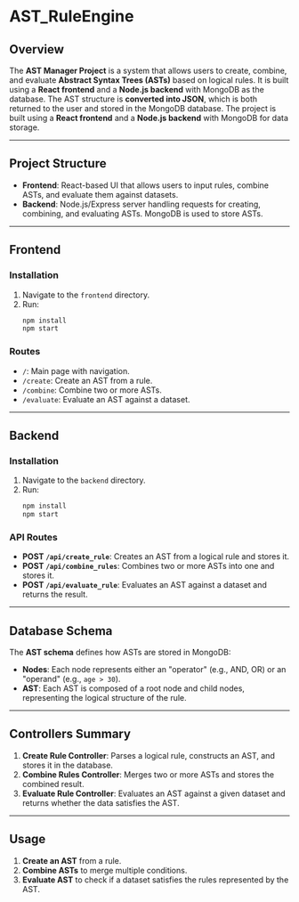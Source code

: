 # AST_RuleEngine

## Overview

The **AST Manager Project** is a system that allows users to create, combine, and evaluate **Abstract Syntax Trees (ASTs)** based on logical rules. It is built using a **React frontend** and a **Node.js backend** with MongoDB as the database. 
The AST structure is **converted into JSON**, which is both returned to the user and stored in the MongoDB database. The project is built using a **React frontend** and a **Node.js backend** with MongoDB for data storage.

---

## Project Structure

- **Frontend**: React-based UI that allows users to input rules, combine ASTs, and evaluate them against datasets.
- **Backend**: Node.js/Express server handling requests for creating, combining, and evaluating ASTs. MongoDB is used to store ASTs.

---

## Frontend

### Installation

1. Navigate to the `frontend` directory.
2. Run:
    ```bash
    npm install
    npm start
    ```

### Routes

- `/`: Main page with navigation.
- `/create`: Create an AST from a rule.
- `/combine`: Combine two or more ASTs.
- `/evaluate`: Evaluate an AST against a dataset.

---

## Backend

### Installation

1. Navigate to the `backend` directory.
2. Run:
    ```bash
    npm install
    npm start
    ```

### API Routes

- **POST `/api/create_rule`**: Creates an AST from a logical rule and stores it.
- **POST `/api/combine_rules`**: Combines two or more ASTs into one and stores it.
- **POST `/api/evaluate_rule`**: Evaluates an AST against a dataset and returns the result.

---

## Database Schema

The **AST schema** defines how ASTs are stored in MongoDB:
- **Nodes**: Each node represents either an "operator" (e.g., AND, OR) or an "operand" (e.g., `age > 30`).
- **AST**: Each AST is composed of a root node and child nodes, representing the logical structure of the rule.

---

## Controllers Summary

1. **Create Rule Controller**: Parses a logical rule, constructs an AST, and stores it in the database.
2. **Combine Rules Controller**: Merges two or more ASTs and stores the combined result.
3. **Evaluate Rule Controller**: Evaluates an AST against a given dataset and returns whether the data satisfies the AST.

---

## Usage

1. **Create an AST** from a rule.
2. **Combine ASTs** to merge multiple conditions.
3. **Evaluate AST** to check if a dataset satisfies the rules represented by the AST.
